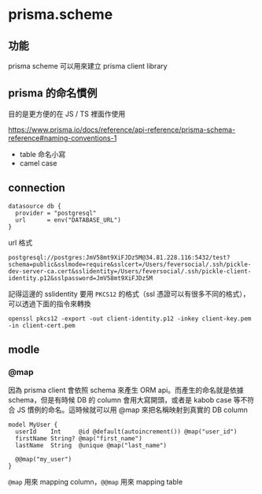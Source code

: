 # prisma.scheme

## 功能


prisma scheme 可以用來建立 prisma client library

## prisma 的命名慣例
目的是更方便的在 JS / TS 裡面作使用

https://www.prisma.io/docs/reference/api-reference/prisma-schema-reference#naming-conventions-1

-  table 命名小寫
-  camel case


## connection

```
datasource db {
  provider = "postgresql"
  url      = env("DATABASE_URL")
}
```
url 格式
```
postgresql://postgres:JmV58mt9XiFJDz5M@34.81.228.116:5432/test?schema=public&sslmode=require&sslcert=/Users/feversocial/.ssh/pickle-dev-server-ca.cert&sslidentity=/Users/feversocial/.ssh/pickle-client-identity.p12&sslpassword=JmV58mt9XiFJDz5M
```

記得這邊的 sslidentity 要用 `PKCS12` 的格式（ssl 憑證可以有很多不同的格式），可以透過下面的指令來轉換

```
openssl pkcs12 -export -out client-identity.p12 -inkey client-key.pem -in client-cert.pem
```



## modle

### @map
因為 prisma client 會依照 schema 來產生 ORM api。而產生的命名就是依據 schema，但是有時候 DB 的 column 會用大寫開頭，或者是 kabob case 等不符合 JS 慣例的命名。這時候就可以用 @map 來把名稱映射到真實的 DB column

```prisma
model MyUser {
  userId    Int     @id @default(autoincrement()) @map("user_id")
  firstName String? @map("first_name")
  lastName  String  @unique @map("last_name")

  @@map("my_user")
}
```

`@map` 用來 mapping column，`@@map` 用來 mapping table